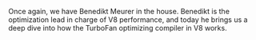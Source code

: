 Once again, we have Benedikt Meurer in the house. Benedikt is the optimization lead in charge of V8 performance, and today he brings us a deep dive into how the TurboFan optimizing compiler in V8 works.
